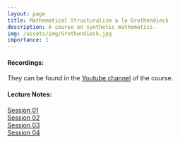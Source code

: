 ```yaml
---
layout: page
title: Mathematical Structuralism a la Grothendieck
description: A course on synthetic mathematics.
img: /assets/img/Grothendieck.jpg
importance: 1
---
```


#### Recordings:

They can be found in the [Youtube channel](https://www.youtube.com/channel/UCSHENrh8wDNs92j23JspaCQ?view_as=subscriber) of the course.

#### Lecture Notes:

[Session 01]()  
[Session 02](/assets/pdf/02.pdf)     
[Session 03](/assets/pdf/03.pdf)      
[Session 04](/assets/pdf/04.pdf) 
 
